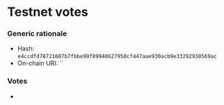 
# Testnet votes

### Generic rationale

- Hash: `e4ccdfd78721607b7fbbe99f89940627950cf447aae930acb9e33292930569ac`
- On-chain URI: ``

### Votes

- 